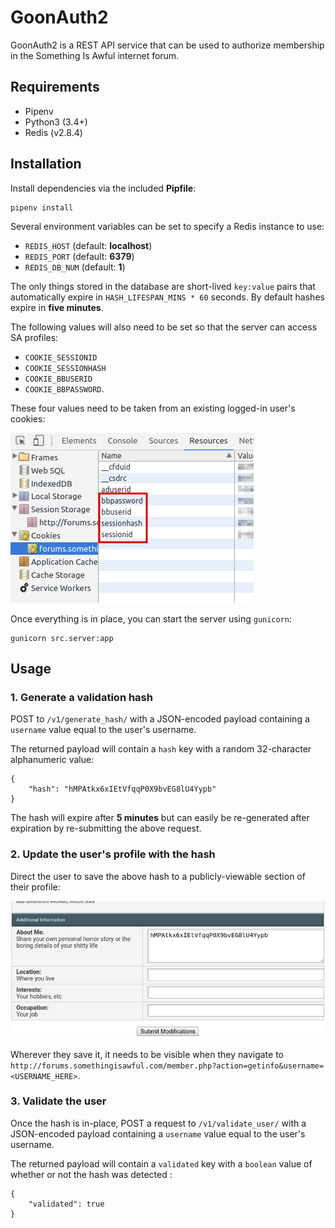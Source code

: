 # GoonAuth2

GoonAuth2 is a REST API service that can be used to authorize membership in the Something Is Awful internet forum.

## Requirements

- Pipenv
- Python3 (3.4+)
- Redis (v2.8.4)

## Installation

Install dependencies via the included **Pipfile**:

	pipenv install

Several environment variables can be set to specify a Redis instance to use:

- `REDIS_HOST` (default: **localhost**)
- `REDIS_PORT` (default: **6379**)
- `REDIS_DB_NUM` (default: **1**)

The only things stored in the database are short-lived `key:value` pairs that automatically expire in `HASH_LIFESPAN_MINS * 60` seconds. By default hashes expire in **five minutes**.

The following values will also need to be set so that the server can access SA profiles:

- `COOKIE_SESSIONID`
- `COOKIE_SESSIONHASH`
- `COOKIE_BBUSERID`
- `COOKIE_BBPASSWORD`.

These four values need to be taken from an existing logged-in user's cookies:

![Something Is Awful Cookies](./docs/somethingisawful_cookies.png)

Once everything is in place, you can start the server using `gunicorn`:

	gunicorn src.server:app

## Usage

### 1. Generate a validation hash

POST to `/v1/generate_hash/` with a JSON-encoded payload containing a `username` value equal to the user's username.

The returned payload will contain a `hash` key with a random 32-character alphanumeric value:

	{
		"hash": "hMPAtkx6xIEtVfqqP0X9bvEG8lU4Yypb"
	}

The hash will expire after **5 minutes** but can easily be re-generated after expiration by re-submitting the above request.

### 2. Update the user's profile with the hash

Direct the user to save the above hash to a publicly-viewable section of their profile:

![Something Is Awful User Profile](./docs/sia_profile.png)

Wherever they save it, it needs to be visible when they navigate to `http://forums.somethingisawful.com/member.php?action=getinfo&username=<USERNAME_HERE>`.

### 3. Validate the user

Once the hash is in-place, POST a request to `/v1/validate_user/` with a JSON-encoded payload containing a `username` value equal to the user's username.

The returned payload will contain a `validated` key with a `boolean` value of whether or not the hash was detected :

	{
		"validated": true
	}
